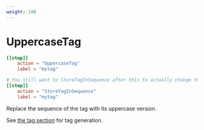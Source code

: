 ```yaml
---
weight: 180
---
```


# UppercaseTag


```toml
[[step]]
    action = "UppercaseTag"
    label = "mytag"

# You still want to StoreTagInSequence after this to actually change the sequence.
[[step]]
	action = "StoreTagInSequence"
	label = "mytag"

```

Replace the sequence of the tag with its uppercase version.

See [the tag section](../../tag-steps) for tag generation.
